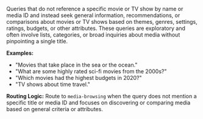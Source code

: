 Queries that do not reference a specific movie or TV show by name or media ID and instead seek general information, recommendations, or comparisons about movies or TV shows based on themes, genres, settings, ratings, budgets, or other attributes. These queries are exploratory and often involve lists, categories, or broad inquiries about media without pinpointing a single title.

  **Examples:**
  - "Movies that take place in the sea or the ocean."
  - "What are some highly rated sci-fi movies from the 2000s?"
  - "Which movies had the highest budgets in 2020?"
  - "TV shows about time travel."

  **Routing Logic:** Route to `media-browsing` when the query does not mention a specific title or media ID and focuses on discovering or comparing media based on general criteria or attributes.
